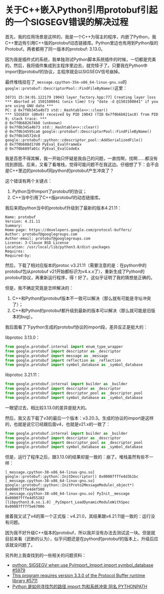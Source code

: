 # 关于C++嵌入Python引用protobuf引起的一个SIGSEGV错误的解决过程

首先，我的应用场景是这样的，我是一个C++为宿主的程序，内嵌了Python，我C++里边有引用C++版的protobuf动态链接库。Python里边也有用到Python版的Protobuf。两者都用了同一版本的protobuf: 3.13.0。

因为我是插件式的系统，我单独测试Python脚本系统插件的时候，一切都是完美的。然后，我将插件集成到主程序里边去，就完犊子了。只要我在Python中import到protobuf的协议，主程序就会以SIGSEGV信号崩掉。

最终堆栈挂在了`_message.cpython-35m-x86_64-linux-gnu.so`的`google::protobuf::DescriptorPool::FindFileByName()`这里：

```
I0731 15:34:01.122179 19043 layer_factory.hpp:77] Creating layer loss
*** Aborted at 1501508041 (unix time) try "date -d @1501508041" if you are using GNU date ***
PC: @ 0x7f0b345a4b73 std::_Hashtable<>::clear()
*** SIGSEGV (@0x9) received by PID 19043 (TID 0x7f0b6b021ac0) from PID 9; stack trace: ***
@ 0x7f0b682674b0 (unknown)
@ 0x7f0b345a4b73 std::_Hashtable<>::clear()
@ 0x7f0b34595ca6 google::protobuf::DescriptorPool::FindFileByName()
@ 0x7f0b34572dc8 google::protobuf::python::cdescriptor_pool::AddSerializedFile()
@ 0x7f0b688d17d0 PyEval_EvalFrameEx
@ 0x7f0b689fa01c PyEval_EvalCodeEx
```

我是百思不得其解，我一开始只怀疑是我自己的问题，一直找啊，找啊……都没有找到原因。后来，又看了看堆栈，觉得可能问题不在我这边。仔细想了下：会不会是C++里边的protobuf同python的protobuf产生冲突了？

这个错误有两个关键点：

1. Python当中import了protobuf的协议；
2. C++当中引用了C++版protobuf的动态链接库。

我后来把python当中的protobuf升级到了最新的版本4.21.11：

```
Name: protobuf
Version: 4.21.11
Summary:
Home-page: https://developers.google.com/protocol-buffers/
Author: protobuf@googlegroups.com
Author-email: protobuf@googlegroups.com
License: 3-Clause BSD License
Location: /usr/local/lib/python3.8/dist-packages
Requires:
Required-by:
```

然后，下载了相对应版本的protoc v3.21.11（需要注意的是：在python中的protobuf包从protobuf v21开始都标识为v4.x.x了），重新生成了Python的protobuf协议，再重新运行程序，得！好了。这似乎证明了我的猜想是正确的。

但是，我不确定究竟是怎样解决的：

1. C++和Python的protobuf版本不一致可以解决（那么就有可能是寻址冲突了）；
2. C++和Python的protobuf都升级到最新的版本可以解决（那么就可能是旧版本的bug）。

我后面看了下python生成的protobuf协议的import段，差异反正是挺大的：

libprotoc 3.13.0：

```python
from google.protobuf.internal import enum_type_wrapper
from google.protobuf import descriptor as _descriptor
from google.protobuf import message as _message
from google.protobuf import reflection as _reflection
from google.protobuf import symbol_database as _symbol_database
```

libprotoc 3.21.11：

```python
from google.protobuf.internal import builder as _builder
from google.protobuf import descriptor as _descriptor
from google.protobuf import descriptor_pool as _descriptor_pool
from google.protobuf import symbol_database as _symbol_database
```

一眼望过去，相比较3.13.0的差异是挺大的。

然后，我又去下载了v3的最后一个版本：v3.20.3。生成的协议的import是这样的，也就是说它已经跟后面v4，也就是v21.x的一致了：

```python
from google.protobuf.internal import builder as _builder
from google.protobuf import descriptor as _descriptor
from google.protobuf import descriptor_pool as _descriptor_pool
from google.protobuf import symbol_database as _symbol_database
```

但是，运行了程序之后，跟3.13.0的结果却是一致的：崩了。堆栈虽然有些不一样：

```
[_message.cpython-38-x86_64-linux-gnu.so] google::protobuf::python::InitDescriptor() 0x00007fffe4d3b1bc
[_message.cpython-38-x86_64-linux-gnu.so] google::protobuf::python::InitProto2MessageModule(_object*) 0x00007fffe4d4f500
[_message.cpython-38-x86_64-linux-gnu.so] PyInit__message 0x00007fffe4d55282
[libpython3.8.so.1.0] _PyImport_LoadDynamicModuleWithSpec 0x00007ffff5e67006
```

接着我又试了v4的第一个正式版：v4.21.0，其结果跟v4.21.11是一致的：运行没有问题。

因为我不好升级C++版本的protobuf，所以我并没有办法去测试这一块。但是就目前来看（武断的认为），似乎问题还是在python的protobuf的版本上，升级后应该就没问题了。

另外附上我查找到的一些相关的问题资料：

- [python: SIGSEGV when use PyImport_Import import symbol_database #5979](https://github.com/protocolbuffers/protobuf/issues/5979)
- [This program requires version 3.3.0 of the Protocol Buffer runtime library #5711](https://github.com/BVLC/caffe/issues/5711)
- [Python 是如何寻找包的路径 import 包和系统冲突 同名 PYTHONPATH](https://www.xiewo.net/blog/show/457/)
